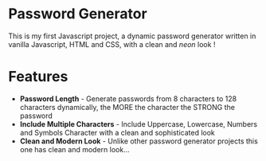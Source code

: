 # Password Generator
This is my first Javascript project, a dynamic password generator written in vanilla Javascript, HTML and CSS, with a clean and *neon* look !


# Features


 - **Password Length** - Generate passwords from 8 characters to 128 characters dynamically, the MORE the character the STRONG the password
 - **Include Multiple Characters** - Include Uppercase, Lowercase, Numbers and Symbols Character with a clean and sophisticated look
 - **Clean and Modern Look** - Unlike other password generator projects this one has clean and modern look...
